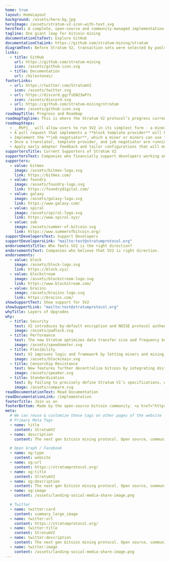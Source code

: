 ```yaml
---
home: true
layout: HomeLayout
background: /assets/hero-bg.jpg
heroImage: /assets/stratum-v2-icon-with-text.svg
heroText: A complete, open-source and community-managed implementation of the Stratum V2 protocol. Stratum V2 increases security, makes data transfers more efficient, and reduces mining infrastructure requirements. It also introduces three new sub-protocols that let miners select transaction sets and improve decentralization by negotiating with pools.
tagline: One giant leap for bitcoin mining
documentationCtaText: Explore GitHub
documentationCtaLink: https://github.com/stratum-mining/stratum
diagramText: Before Stratum V2, transaction sets were selected by pools. With a complete SV2 configuration they’re selected by individual miners, making the network more censorship-resistant.
links:
  - title: GitHub
    url: https://github.com/stratum-mining
    icon: /assets/github-icon.svg
  - title: Documentation
    url: /milestones/
footerLinks:
  - url: https://twitter.com/StratumV2
    icon: /assets/twitter.svg
  - url: https://discord.gg/fsEW23wFYs
    icon: /assets/discord.svg
  - url: https://github.com/stratum-mining/stratum
    icon: /assets/github-icon.svg
roadmapTitle: Progress and Roadmap
roadmapTagline: This is where the Stratum V2 protocol’s progress currently stands.
roadmapSteps:
  - __MVP1__ will allow users to run SV2 in its simplest form - a miner running existing SV1 firmware with a proxy that translates messages into SV2. In this configuration, the pool selects transactions.
  - A pull request that implements a **block template provider** will be submitted to the Bitcoin Core repository for review which will make MVP1 complete.
  - Implement the **job negotiator**, which a miner or miners can use to negotiate a block template with a pool.
  - Once a translator, template provider, and job negotiator are running, we will launch an MVP2. In this configuration, a miner handles mempool transaction selection, and the pool accepts it.
  - Apply early adopter feedback and tailor configurations that will move MVP1 and MVP2 from beta to production-ready.
supportersTitle: Current Supporters of Stratum V2
supportersText: Companies who financially support developers working on Stratum V2.
supporters:
  - value: bitmex
    image: /assets/bitmex-logo.svg
    link: https://bitmex.com/
  - value: foundry
    image: /assets/foundry-logo.svg
    link: https://foundrydigital.com/
  - value: galaxy
    image: /assets/galaxy-logo.svg
    link: https://www.galaxy.com/
  - value: spiral
    image: /assets/spiral-logo.svg
    link: https://www.spiral.xyz/
  - value: sob
    image: /assets/summer-of-bitcoin.svg
    link: https://www.summerofbitcoin.org/
supportDevelopersText: Support Developers
supportDevelopersLink: "mailto:test@stratumprotocol.org"
endorsementsTitle: Who feels SV2 is the right direction?
endorsementsText: Companies who believe that SV2 is right direction.
endorsements:
  - value: block
    image: /assets/block-logo.svg
    link: https://block.xyz/
  - value: blockstream
    image: /assets/blockstream-logo.svg
    link: https://www.blockstream.com/
  - value: braiins
    image: /assets/braiins-logo.svg
    link: https://braiins.com/
showSupportText: Show support for SV2
showSupportLink: "mailto:test@stratumprotocol.org"
whyTitle: Layers of Upgrades
why:
  - title: Security
    text: V2 introduces by-default encryption and NOISE protocol authentication, hardening the protocol against man-in-the-middle attacks.
    image: /assets/padlock.svg
  - title: Performance
    text: The new Stratum optimizes data transfer size and frequency between miners, proxies, and pool operators, creating higher submission rates while reducing hash rate variance (miner payouts).
    image: /assets/speedometer.svg
  - title: Flexibility
    text: V2 improves logic and framework by letting miners and mining pools running V1 make incremental and modular improvements. These implementations can communicate via pool and client-side proxy translations with minimal tradeoffs.
    image: /assets/blockchain.svg
  - title: Censorship Resistance
    text: New features further decentralize bitcoin by integrating distributed transaction selections into the protocol, letting end-miners build and select transaction sets and block templates.
    image: /assets/speaker.svg
  - title: Standardization
    text: By failing to precisely define Stratum V1’s specifications, we inadvertently created multiple implementations with varying semi-compatible dialects. Stratum V2 fixes this by defining its protocol parameters to ensure cross-compatibility between and pools and end-mining devices.
    image: /assets/compare.svg
readDocumentationText: Read Documentation
readDocumentationLink: /implementation
footerTitle: Join us on
footerBottom: Made by the open-source bitcoin community. <a href="https://www.freepik.com/free-vector/space-illustration-night-alien-fantasy-landscape_5603523.htm" rel="nofollow noindex">Image by vectorpouch</a> on Freepik.
meta:
  # We can reuse & customize those tags on other pages of the website
  # Primary Meta Tags
  - name: title
    content: StratumV2
  - name: description
    content: The next gen bitcoin mining protocol. Open source, community-ran, complete implementation of Stratum V2.

  # Open Graph / Facebook
  - name: og:type
    content: website
  - name: og:url
    content: https://stratumprotocol.org/
  - name: og:title
    content: StratumV2
  - name: og:description
    content: The next gen bitcoin mining protocol. Open source, community-ran, complete implementation of Stratum V2.
  - name: og:image
    content: /assets/landing-social-media-share-image.png

  # Twitter
  - name: twitter:card
    content: summary_large_image
  - name: twitter:url
    content: https://stratumprotocol.org/
  - name: twitter:title
    content: StratumV2
  - name: twitter:description
    content: The next gen bitcoin mining protocol. Open source, community-ran, complete implementation of Stratum V2.
  - name: twitter:image
    content: /assets/landing-social-media-share-image.png
---
```

